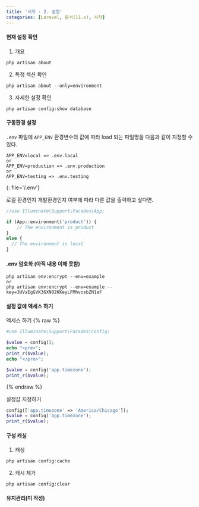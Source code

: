 ```yaml
---
title: '시작 - 2. 설정'
categories: [Laravel, 문서(11.x), 시작]
---
```



#### 현재 설정 확인

1. 개요
```shell
php artisan about
```

2. 특정 섹션 확인
```shell
php artisan about --only=environment
```

3. 자세한 설정 확인
```shell
php artisan config:show database
```

#### 구동환경 설정
`.env` 파일에 `APP_ENV` 환경변수의 값에 따라 load 되는 파일명을 다음과 같이 지정할 수 있다.
```
APP_ENV=local => .env.local
or
APP_ENV=production => .env.production
or
APP_ENV=testing => .env.testing
```
{: file='/.env'}


로컬 환경인지 개발환경인지 여부에 따라 다른 값을 출력하고 싶다면.
```php
//use Illuminate\Support\Facades\App;

if (App::environment('product')) {
    // The environment is product
}
else {
  // The environment is local
}
```

#### .env 암호화 (아직 내용 이해 못함)
```shell
php artisan env:encrypt --env=example
or
php artisan env:encrypt --env=example --key=3UVsEgGVK36XN82KKeyLFMhvosbZN1aF
```


#### 설정 값에 엑세스 하기
엑세스 하기
{% raw %}
```php
#use Illuminate\Support\Facades\Config;

$value = config();
echo "<pre>";
print_r($value);
echo "</pre>";

$value = config('app.timezone');
print_r($value);

```
{% endraw %}


설정값 지정하기
```php
config(['app.timezone' => 'America/Chicago']);
$value = config('app.timezone');
print_r($value);
```


#### 구성 캐싱
1. 캐싱
```shell
php artisan config:cache
```

2. 캐시 제거
```shell
php artisan config:clear
```


#### 유지관리(미 작성)
